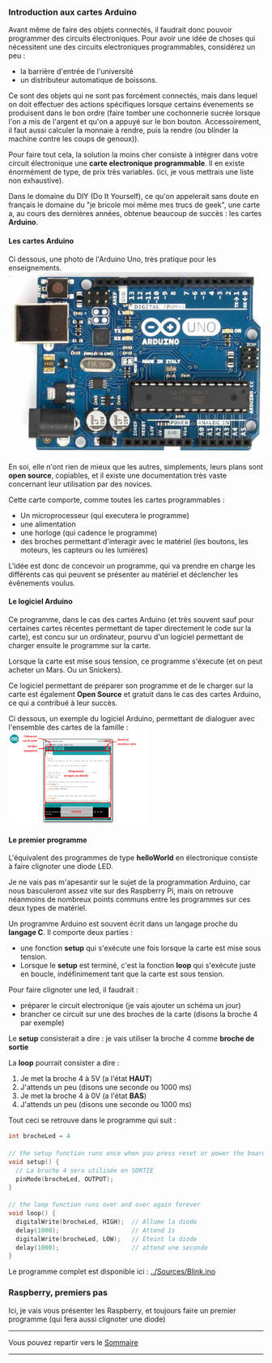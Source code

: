 ### Introduction aux cartes Arduino

Avant même de faire des objets connectés, il faudrait donc pouvoir programmer
des circuits électroniques. Pour avoir une idée de choses qui nécessitent une des circuits electroniques programmables, considérez un peu :

- la barrière d'entrée de l'université
- un distributeur automatique de boissons.

Ce sont des objets qui ne sont pas forcément connectés, mais dans lequel
on doit effectuer des actions spécifiques lorsque certains évenements se
produisent dans le bon ordre (faire tomber une cochonnerie sucrée lorsque
l'on a mis de l'argent et qu'on a appuyé sur le bon bouton. Accessoirement,
il faut aussi calculer la monnaie à rendre, puis la rendre
(ou blinder la machine contre les coups de genoux)).

Pour faire tout cela, la solution la moins cher consiste
à intégrer dans votre circuit électronique une **carte electronique programmable**. Il en existe énormément de type, de prix très variables.
(ici, je vous mettrais une liste non exhaustive).

Dans le domaine du DIY (Do It Yourself), ce qu'on appelerait sans doute en français le domaine du "je bricole moi même mes trucs de geek", une carte a,
au cours des dernières années, obtenue beaucoup de succès : les cartes
**Arduino**.

#### Les cartes Arduino

Ci dessous, une photo de l'Arduino Uno, très pratique pour les enseignements.
![L'arduino Uno](Arduino_Uno.jpg)

En soi, elle n'ont rien de mieux que les autres, simplements, leurs plans
sont **open source**, copiables, et il existe une documentation très vaste
concernant leur utilisation par des novices.

Cette carte comporte, comme toutes les cartes programmables :

- Un microprocesseur (qui executera le programme)
- une alimentation
- une horloge (qui cadence le programme)
- des broches permettant d'interagir avec le matériel (les boutons, les moteurs, les capteurs ou les lumières)


L'idée est donc de concevoir un programme, qui va prendre en charge
les différents cas qui peuvent se présenter au matériel et déclencher
les évênements voulus.

#### Le logiciel Arduino

Ce programme, dans le cas des cartes Arduino (et très souvent sauf pour
certaines cartes récentes permettant de taper directement le code sur la
carte), est concu sur un ordinateur, pourvu d'un logiciel permettant
de charger ensuite le programme sur la carte.

Lorsque la carte est mise sous tension, ce programme s'éxecute (et on peut
acheter un Mars. Ou un Snickers).

Ce logiciel permettant de préparer son programme et de le charger sur la carte
est également **Open Source** et gratuit dans le cas des cartes Arduino,
ce qui a contribué à leur succès.

Ci dessous, un exemple du logiciel Arduino, permettant de dialoguer avec
l'ensemble des cartes de la famille :
![Logiciel Arduino](arduinoLogiciel.png)

#### Le premier programme

L'équivalent des programmes de type **helloWorld** en électronique
consiste à faire clignoter une diode LED.

Je ne vais pas m'apesantir sur le sujet de la programmation Arduino, car nous
basculeront assez vite sur des Raspberry Pi, mais on retrouve néanmoins de
nombreux points communs entre les programmes sur ces deux types de matériel.

Un programme Arduino est souvent écrit dans un langage proche du **langage C**.
Il comporte deux parties :

- une fonction **setup** qui s'exécute une fois lorsque la carte est mise sous
tension.
- Lorsque le **setup** est terminé, c'est la fonction **loop** qui s'exécute juste en boucle, indéfinimement tant que la carte est sous tension.

Pour faire clignoter une led, il faudrait :

- préparer le circuit electronique (je vais ajouter un schéma un jour)
- brancher ce circuit sur une des broches de la carte (disons la broche 4 par
  exemple)

Le **setup** consisterait a dire : je vais utiliser la broche 4 comme **broche de sortie**

La **loop** pourrait consister a dire :

1. Je met la broche 4 à 5V (a l'état **HAUT**)
2. J'attends un peu (disons une seconde ou 1000 ms)
3. Je met la broche 4 à 0V (a l'état **BAS**)
4. J'attends un peu (disons une seconde ou 1000 ms)

Tout ceci se retrouve dans le programme qui suit :

```C
int brocheLed = 4

// the setup function runs once when you press reset or power the board
void setup() {
  // La broche 4 sera utilisée en SORTIE
  pinMode(brocheLed, OUTPUT);
}

// the loop function runs over and over again forever
void loop() {
  digitalWrite(brocheLed, HIGH);  // Allume la diode
  delay(1000);                    // Attend 1s
  digitalWrite(brocheLed, LOW);   // Eteint la diode
  delay(1000);                    // attend une seconde
}
```
Le programme complet est disponible ici :
[../Sources/Blink.ino](../Sources/Blink.ino)
### Raspberry, premiers pas

Ici, je vais vous présenter les Raspberry,
et toujours faire un premier programme (qui fera aussi clignoter une diode)

___
Vous pouvez repartir vers le [Sommaire](99_sommaire.md)

___
